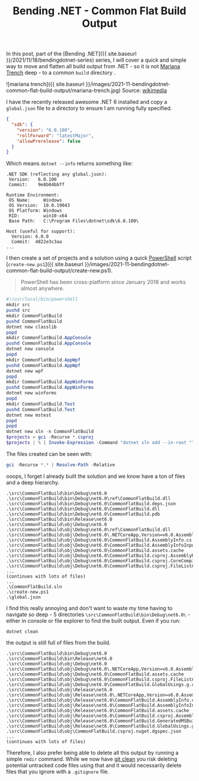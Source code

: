 ﻿---
layout: post
title: Bending .NET - Common Flat Build Output
---
In this post, part of the [Bending .NET]({{ site.baseurl }}/2021/11/18/bendingdotnet-series) 
series, I will cover a quick and simple way to move and flatten all build output from
.NET - so it is not [Mariana Trench](https://en.wikipedia.org/wiki/Mariana_Trench) deep - 
to a common `build` directory .

![mariana trench]({{ site.baseurl }}/images/2021-11-bendingdotnet-common-flat-build-output/mariana-trench.jpg)
Source: [wikimedia](https://commons.wikimedia.org/wiki/File:Mariana-trench.jpg)


I have the recently released awesome .NET 6 installed and copy a `global.json` file
to a directory to ensure I am running fully specified.
```json
{
  "sdk": {
    "version": "6.0.100",
    "rollForward": "latestMajor",
    "allowPrerelease": false
  }
}
```
Which means `dotnet --info` returns something like:
```
.NET SDK (reflecting any global.json):
 Version:   6.0.100
 Commit:    9e8b04bbff

Runtime Environment:
 OS Name:     Windows
 OS Version:  10.0.19043
 OS Platform: Windows
 RID:         win10-x64
 Base Path:   C:\Program Files\dotnet\sdk\6.0.100\

Host (useful for support):
  Version: 6.0.0
  Commit:  4822e3c3aa
...
```
I then create a set of projects and a solution using a 
quick [PowerShell](https://github.com/PowerShell/PowerShell) script 
[`create-new.ps1`]({{ site.baseurl }}/images/2021-11-bendingdotnet-common-flat-build-output/create-new.ps1).
> PowerShell has been cross-platform since January 2018 and works almost anywhere.

```powershell
#!/usr/local/bin/powershell
mkdir src
pushd src
mkdir CommonFlatBuild
pushd CommonFlatBuild
dotnet new classlib
popd
mkdir CommonFlatBuild.AppConsole
pushd CommonFlatBuild.AppConsole
dotnet new console
popd
mkdir CommonFlatBuild.AppWpf
pushd CommonFlatBuild.AppWpf
dotnet new wpf
popd
mkdir CommonFlatBuild.AppWinForms
pushd CommonFlatBuild.AppWinForms
dotnet new winforms
popd
mkdir CommonFlatBuild.Test
pushd CommonFlatBuild.Test
dotnet new mstest
popd
popd
dotnet new sln -n CommonFlatBuild
$projects = gci -Recurse *.csproj
$projects | % { Invoke-Expression -Command "dotnet sln add --in-root ""$_""" }
```
The files created can be seen with:
```powershell
gci -Recurse *.* | Resolve-Path -Relative
```
ooops, I forget I already built the solution and we know have a ton of files
and a deep hierarchy.
```
.\src\CommonFlatBuild\bin\Debug\net6.0
.\src\CommonFlatBuild\bin\Debug\net6.0\ref\CommonFlatBuild.dll
.\src\CommonFlatBuild\bin\Debug\net6.0\CommonFlatBuild.deps.json
.\src\CommonFlatBuild\bin\Debug\net6.0\CommonFlatBuild.dll
.\src\CommonFlatBuild\bin\Debug\net6.0\CommonFlatBuild.pdb
.\src\CommonFlatBuild\bin\Release\net6.0
.\src\CommonFlatBuild\obj\Debug\net6.0
.\src\CommonFlatBuild\obj\Debug\net6.0\ref\CommonFlatBuild.dll
.\src\CommonFlatBuild\obj\Debug\net6.0\.NETCoreApp,Version=v6.0.AssemblyAttributes.cs
.\src\CommonFlatBuild\obj\Debug\net6.0\CommonFlatBuild.AssemblyInfo.cs
.\src\CommonFlatBuild\obj\Debug\net6.0\CommonFlatBuild.AssemblyInfoInputs.cache
.\src\CommonFlatBuild\obj\Debug\net6.0\CommonFlatBuild.assets.cache
.\src\CommonFlatBuild\obj\Debug\net6.0\CommonFlatBuild.csproj.AssemblyReference.cache
.\src\CommonFlatBuild\obj\Debug\net6.0\CommonFlatBuild.csproj.CoreCompileInputs.cache
.\src\CommonFlatBuild\obj\Debug\net6.0\CommonFlatBuild.csproj.FileListAbsolute.txt
...
(continues with lots of files)
...
.\CommonFlatBuild.sln
.\create-new.ps1
.\global.json
```
I find this really annoying and don't want to waste my time having to navigate
so deep - 5 directories `\src\CommonFlatBuild\bin\Debug\net6.0\` - either 
in console or file explorer to find the built output. Even if you run:
```
dotnet clean
```
the output is still full of files from the build.
```
.\src\CommonFlatBuild\bin\Debug\net6.0
.\src\CommonFlatBuild\bin\Release\net6.0
.\src\CommonFlatBuild\obj\Debug\net6.0
.\src\CommonFlatBuild\obj\Debug\net6.0\.NETCoreApp,Version=v6.0.AssemblyAttributes.cs
.\src\CommonFlatBuild\obj\Debug\net6.0\CommonFlatBuild.assets.cache
.\src\CommonFlatBuild\obj\Debug\net6.0\CommonFlatBuild.csproj.FileListAbsolute.txt
.\src\CommonFlatBuild\obj\Debug\net6.0\CommonFlatBuild.GlobalUsings.g.cs
.\src\CommonFlatBuild\obj\Release\net6.0
.\src\CommonFlatBuild\obj\Release\net6.0\.NETCoreApp,Version=v6.0.AssemblyAttributes.cs
.\src\CommonFlatBuild\obj\Release\net6.0\CommonFlatBuild.AssemblyInfo.cs
.\src\CommonFlatBuild\obj\Release\net6.0\CommonFlatBuild.AssemblyInfoInputs.cache
.\src\CommonFlatBuild\obj\Release\net6.0\CommonFlatBuild.assets.cache
.\src\CommonFlatBuild\obj\Release\net6.0\CommonFlatBuild.csproj.AssemblyReference.cache
.\src\CommonFlatBuild\obj\Release\net6.0\CommonFlatBuild.GeneratedMSBuildEditorConfig.editorconfig
.\src\CommonFlatBuild\obj\Release\net6.0\CommonFlatBuild.GlobalUsings.g.cs
.\src\CommonFlatBuild\obj\CommonFlatBuild.csproj.nuget.dgspec.json
...
(continues with lots of files)
```
Therefore, I also prefer being able to delete all this output by running
a simple `rmdir` command. While we now have [git clean](https://git-scm.com/docs/git-clean)
you risk deleting potential untracked code files using that and it would necessarily delete
files that you ignore with a `.gitignore` file.
